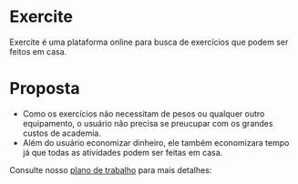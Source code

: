 # Exercite
Exercite é uma plataforma online para busca de exercícios que podem ser feitos em casa.

# Proposta
* Como os exercícios não necessitam de pesos ou qualquer outro equipamento, o usuário não precisa se preucupar com os grandes custos de academia.
* Além do usuário economizar dinheiro, ele também economizara tempo já que todas as atividades podem ser feitas em casa.

Consulte nosso [plano de trabalho](https://drive.google.com/file/d/1WTwv4sMkAL5m61KmoH8if0PKPWywnzYw/view) para mais detalhes:
